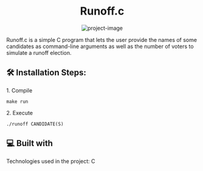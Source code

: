 <h1 align="center" id="title">Runoff.c</h1>

<p align="center"><img src="https://socialify.git.ci/criveradom/runoff/image?custom_language=C&amp;font=Raleway&amp;language=1&amp;name=1&amp;owner=1&amp;theme=Light" alt="project-image"></p>

<p id="description">Runoff.c is a simple C program that lets the user provide the names of some candidates as command-line arguments as well as the number of voters to simulate a runoff election.</p>

<h2>🛠️ Installation Steps:</h2>

<p>1. Compile</p>

```
make run
```

<p>2. Execute</p>

```
./runoff CANDIDATE(S)
```

  
  
<h2>💻 Built with</h2>

Technologies used in the project: C

